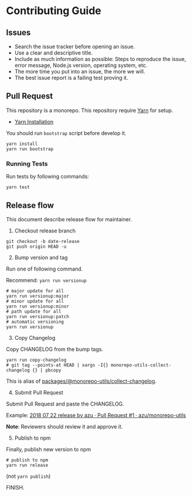 # Contributing Guide 

## Issues

- Search the issue tracker before opening an issue.
- Use a clear and descriptive title.
- Include as much information as possible: Steps to reproduce the issue, error message, Node.js version, operating system, etc.
- The more time you put into an issue, the more we will.
- The best issue report is a failing test proving it.

## Pull Request

This repository is a monorepo.
This repository require [Yarn](https://yarnpkg.com/) for setup.

- [Yarn Installation](https://yarnpkg.com/)

You should run `bootstrap` script before develop it.

```
yarn install
yarn run bootstrap
```

### Running Tests

Run tests by following commands:

```
yarn test
```

## Release flow

This document describe release flow for maintainer.

1. Checkout release branch

```
git checkout -b date-release
git push origin HEAD -u
```

2. Bump version and tag

Run one of following command.

Recommend: `yarn run versionup`

```
# major update for all
yarn run versionup:major
# minor update for all
yarn run versionup:minor
# path update for all
yarn run versionup:patch
# automatic versioning
yarn run versionup
```

3. Copy Changelog

Copy CHANGELOG from the bump tags.

```
yarn run copy-changelog
# git tag --points-at HEAD | xargs -I{} monorepo-utils-collect-changelog {} | pbcopy
```

This is alias of [packages/@monorepo-utils/collect-changelog](../packages/@monorepo-utils/collect-changelog).

4. Submit Pull Request

Submit Pull Request and paste the CHANGELOG.

Example: [2018 07 22 release by azu · Pull Request #1 · azu/monorepo-utils](https://github.com/azu/monorepo-utils/pull/1)

**Note**: Reviewers should review it and approve it.

5. Publish to npm

Finally, publish new version to npm

```
# publish to npm
yarn run release
```

(not `yarn publish`)


FINISH.
